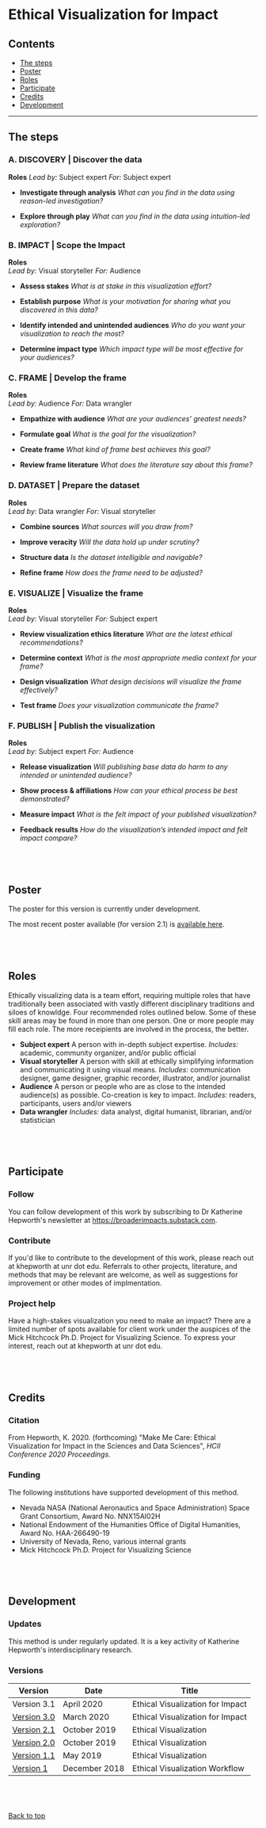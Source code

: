 # Ethical Visualization for Impact

## Contents

- [The steps](#the-steps)
- [Poster](#poster)
- [Roles](#roles)
- [Participate](#participate)
- [Credits](#credits)
- [Development](#development)

------------------------------

## The steps

### A. DISCOVERY | Discover the data

**Roles**
*Lead by:* Subject expert 
*For:* Subject expert

- **Investigate through analysis**
    *What can you find in the data using reason-led investigation?*
    
    
- **Explore through play**
    *What can you find in the data using intuition-led exploration?*


### B. IMPACT | Scope the Impact 

**Roles**  
*Lead by:* Visual storyteller
*For:* Audience

- **Assess stakes**
    *What is at stake in this visualization effort?*


- **Establish purpose**
    *What is your motivation for sharing what you discovered in this data?*


- **Identify intended and unintended audiences**
    *Who do you want your visualization to reach the most?*


- **Determine impact type**
    *Which impact type will be most effective for your audiences?*


### C. FRAME | Develop the frame

**Roles**  
*Lead by:* Audience
*For:* Data wrangler

- **Empathize with audience**
    *What are your audiences’ greatest needs?*
    
    
- **Formulate goal**
    *What is the goal for the visualization?*
    
    
- **Create frame**
    *What kind of frame best achieves this goal?*
    
    
- **Review frame literature**
    *What does the literature say about this frame?*

### D. DATASET | Prepare the dataset 

**Roles**  
*Lead by:* Data wrangler
*For:* Visual storyteller

- **Combine sources**
    *What sources will you draw from?*
    
    
- **Improve veracity**
    *Will the data hold up under scrutiny?*
    
    
- **Structure data**
    *Is the dataset intelligible and navigable?*
    
    
- **Refine frame**
    *How does the frame need to be adjusted?*

### E. VISUALIZE | Visualize the frame

**Roles**  
*Lead by:* Visual storyteller
*For:* Subject expert

- **Review visualization ethics literature**
    *What are the latest ethical recommendations?*
    
    
- **Determine context**
    *What is the most appropriate media context for your frame?*
    
    
- **Design visualization**
    *What design decisions will visualize the frame effectively?*
    
    
- **Test frame**
    *Does your visualization communicate the frame?*

### F. PUBLISH | Publish the visualization

**Roles**  
*Lead by:* Subject expert
*For:* Audience

- **Release visualization**
    *Will publishing base data do harm to any intended or unintended audience?*
    
    
- **Show process & affiliations**
    *How can your ethical process be best demonstrated?*
    
    
- **Measure impact**
    *What is the felt impact of your published visualization?*
 
 
- **Feedback results**
    *How do the visualization’s intended impact and felt impact compare?*
    
&nbsp;
-----------------------------

## Poster

The poster for this version is currently under development. 

The most recent poster available (for version 2.1) is [available here](/pdfs/ethical_visualization_poster_2_1.pdf).

&nbsp;
------------------------------

## Roles
Ethically visualizing data is a team effort, requiring multiple roles that have traditionally been associated with vastly different disciplinary traditions and siloes of knowldge. Four recommended roles outlined below. Some of these skill areas may be found in more than one person. One or more people may fill each role. The more receipients are involved in the process, the better. 

- **Subject expert**
  A person with in-depth subject expertise.
  *Includes:* academic, community organizer, and/or public official
- **Visual storyteller** 
  A person with skill at ethically simplifying information and communicating it using visual means.
  *Includes:* communication designer, game designer, graphic recorder, illustrator,  and/or journalist
- **Audience**
  A person or people who are as close to the intended audience(s) as possible. Co-creation is key to impact.
  *Includes:* readers, participants, users and/or viewers
- **Data wrangler**
  *Includes:* data analyst, digital humanist, librarian, and/or statistician

&nbsp;
-----------------------------

## Participate

### Follow
You can follow development of this work by subscribing to Dr Katherine Hepworth's newsletter at https://broaderimpacts.substack.com.

### Contribute
If you'd like to contribute to the development of this work, please reach out at khepworth at unr dot edu. Referrals to other projects, literature, and methods that may be relevant are welcome, as well as suggestions for improvement or other modes of implmentation. 

### Project help
Have a high-stakes visualization you need to make an impact? There are a limited number of spots available for client work under the auspices of the Mick Hitchcock Ph.D. Project for Visualizing Science. To express your interest, reach out at khepworth at unr dot edu.

&nbsp;
-----------------------------

## Credits

### Citation
From Hepworth, K. 2020. (forthcoming) "Make Me Care: Ethical Visualization for Impact in the Sciences and Data Sciences", *HCII Conference 2020 Proceedings*.

### Funding
The following institutions have supported development of this method.
- Nevada NASA (National Aeronautics and Space Administration) Space Grant Consortium, Award No. NNX15AI02H
- National Endowment of the Humanities Office of Digital Humanities, Award No. HAA-266490-19
- University of Nevada, Reno, various internal grants
- Mick Hitchcock Ph.D. Project for Visualizing Science

&nbsp;
-----------------------------

## Development

### Updates

This method is under regularly updated. It is a key activity of Katherine Hepworth's interdisciplinary research. 

### Versions

|Version    |Date   |Title   |
|---|---|---|
| Version 3.1 | April 2020  | Ethical Visualization for Impact  |
| [Version 3.0](../ethical_visualization_3_0.md) | March 2020  | Ethical Visualization for Impact  |
| [Version 2.1](../ethical_visualization_2_1.md) | October 2019  | Ethical Visualization  |
| [Version 2.0](../ethical_visualization_2_0.md)   | October 2019  | Ethical Visualization  |
| [Version 1.1](ethical_visualization_1_1.md)   | May 2019  | Ethical Visualization  |
| [Version 1](../ethical_visualization_1_0.md)   | December 2018  | Ethical Visualization Workflow  |

&nbsp;
-----------------------------
[Back to top](#ethical-visualization-for-impact)